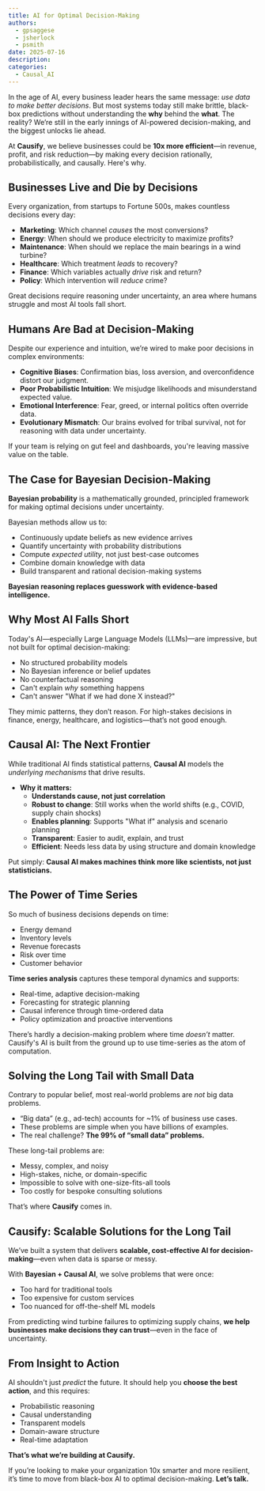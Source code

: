 ```yaml
---
title: AI for Optimal Decision-Making
authors:
  - gpsaggese
  - jsherlock
  - psmith
date: 2025-07-16
description: 
categories:
  - Causal_AI
---
```


In the age of AI, every business leader hears the same message: *use data to make
better decisions*. But most systems today still make brittle, black-box
predictions without understanding the **why** behind the **what**. The reality?
We’re still in the early innings of AI-powered decision-making, and the biggest
unlocks lie ahead.

At **Causify**, we believe businesses could be **10x more efficient**—in revenue,
profit, and risk reduction—by making every decision rationally,
probabilistically, and causally. Here's why.

<!-- more -->

## **Businesses Live and Die by Decisions**

Every organization, from startups to Fortune 500s, makes countless decisions
every day:

- **Marketing**: Which channel *causes* the most conversions?
- **Energy**: When should we produce electricity to maximize profits?
- **Maintenance**: When should we replace the main bearings in a wind turbine?
- **Healthcare**: Which treatment *leads* to recovery?
- **Finance**: Which variables actually *drive* risk and return?
- **Policy**: Which intervention will *reduce* crime?

Great decisions require reasoning under uncertainty, an area where humans
struggle and most AI tools fall short.

## **Humans Are Bad at Decision-Making**

Despite our experience and intuition, we’re wired to make poor decisions in
complex environments:

- **Cognitive Biases**: Confirmation bias, loss aversion, and overconfidence
  distort our judgment.
- **Poor Probabilistic Intuition**: We misjudge likelihoods and misunderstand
  expected value.
- **Emotional Interference**: Fear, greed, or internal politics often override
  data.
- **Evolutionary Mismatch**: Our brains evolved for tribal survival, not for
  reasoning with data under uncertainty.

If your team is relying on gut feel and dashboards, you're leaving massive value
on the table.

## **The Case for Bayesian Decision-Making**

**Bayesian probability** is a mathematically grounded, principled framework for
making optimal decisions under uncertainty.

Bayesian methods allow us to:

- Continuously update beliefs as new evidence arrives
- Quantify uncertainty with probability distributions
- Compute *expected utility*, not just best-case outcomes
- Combine domain knowledge with data
- Build transparent and rational decision-making systems

**Bayesian reasoning replaces guesswork with evidence-based intelligence.**

## **Why Most AI Falls Short**

Today's AI—especially Large Language Models (LLMs)—are impressive, but not built
for optimal decision-making:

- No structured probability models
- No Bayesian inference or belief updates
- No counterfactual reasoning
- Can't explain *why* something happens
- Can't answer "What if we had done X instead?"

They mimic patterns, they don’t reason. For high-stakes decisions in finance,
energy, healthcare, and logistics—that’s not good enough.

## **Causal AI: The Next Frontier**

While traditional AI finds statistical patterns, **Causal AI** models the
*underlying mechanisms* that drive results.

- **Why it matters:**
  - **Understands cause, not just correlation**
  - **Robust to change**: Still works when the world shifts (e.g., COVID, supply
    chain shocks)
  - **Enables planning**: Supports "What if" analysis and scenario planning
  - **Transparent**: Easier to audit, explain, and trust
  - **Efficient**: Needs less data by using structure and domain knowledge

Put simply: **Causal AI makes machines think more like scientists, not just
statisticians.**

## **The Power of Time Series**

So much of business decisions depends on time:

- Energy demand
- Inventory levels
- Revenue forecasts
- Risk over time
- Customer behavior

**Time series analysis** captures these temporal dynamics and supports:

- Real-time, adaptive decision-making
- Forecasting for strategic planning
- Causal inference through time-ordered data
- Policy optimization and proactive interventions

There’s hardly a decision-making problem where time *doesn’t* matter. Causify's
AI is built from the ground up to use time-series as the atom of computation.

## **Solving the Long Tail with Small Data**

Contrary to popular belief, most real-world problems are *not* big data problems.

- “Big data” (e.g., ad-tech) accounts for \~1% of business use cases.
- These problems are simple when you have billions of examples.
- The real challenge? **The 99% of “small data” problems.**

These long-tail problems are:

- Messy, complex, and noisy
- High-stakes, niche, or domain-specific
- Impossible to solve with one-size-fits-all tools
- Too costly for bespoke consulting solutions

That’s where **Causify** comes in.

## **Causify: Scalable Solutions for the Long Tail**

We’ve built a system that delivers **scalable, cost-effective AI for
decision-making**—even when data is sparse or messy.

With **Bayesian \+ Causal AI**, we solve problems that were once:

- Too hard for traditional tools
- Too expensive for custom services
- Too nuanced for off-the-shelf ML models

From predicting wind turbine failures to optimizing supply chains, **we help
businesses make decisions they can trust**—even in the face of uncertainty.

## **From Insight to Action**

AI shouldn't just *predict* the future. It should help you **choose the best
action**, and this requires:

- Probabilistic reasoning
- Causal understanding
- Transparent models
- Domain-aware structure
- Real-time adaptation

**That’s what we’re building at Causify.**

If you’re looking to make your organization 10x smarter and more resilient, it’s
time to move from black-box AI to optimal decision-making. **Let’s talk.**

